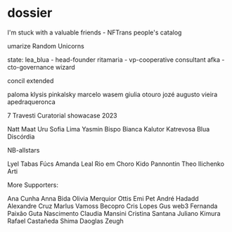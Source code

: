# dossier
I'm stuck with a valuable friends - NFTrans people's catalog


umarize Random Unicorns

state: lea_blua - head-founder ritamaria - vp-cooperative consultant afka - cto-governance wizard

concil extended

paloma klysis pinkalsky marcelo wasem giulia otouro jozé augusto vieira apedraqueronca

7 Travesti Curatorial showacase 2023

Natt Maat Uru Sofia Lima Yasmin Bispo Bianca Kalutor Katrevosa Blua Discórdia

NB-allstars

Lyel Tabas Fúcs Amanda Leal Rio em Choro Kido Pannontin Theo Ilichenko Arti

More Supporters:

Ana Cunha Anna Bida Olivia Merquior Ottis Emi Pet André Hadadd Alexandre Cruz Marlus Vamoss Becopro Cris Lopes Gus web3 Fernanda Paixão Guta Nascimento Claudia Mansini Cristina Santana Juliano Kimura Rafael Castañeda Shima Daoglas Zeugh
